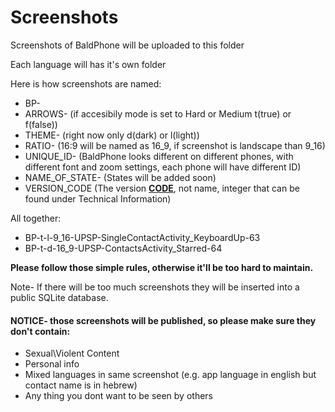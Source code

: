  # Screenshots
 Screenshots of BaldPhone will be uploaded to this folder
 
 Each language will has it's own folder
 
 Here is how screenshots are named:
  - BP-
  - ARROWS- (if accesibily mode is set to Hard or Medium t(true) or f(false))
  - THEME- (right now only d(dark) or l(light))
  - RATIO- (16:9 will be named as 16_9, if screenshot is landscape than 9_16)
  - UNIQUE_ID- (BaldPhone looks different on different phones, with different font and zoom settings, each phone will have different ID)
  - NAME_OF_STATE- (States will be added soon)
  - VERSION_CODE (The version <B><U>CODE</U></B>, not name, integer that can be found under Technical Information)
  
  All together:
  - BP-t-l-9_16-UPSP-SingleContactActivity_KeyboardUp-63
  - BP-t-d-16_9-UPSP-ContactsActivity_Starred-64
  
  <B>Please follow those simple rules, otherwise it'll be too hard to maintain.</B>
  
   
  Note- If there will be too much screenshots they will be inserted into a public SQLite database.





  #### NOTICE- those screenshots will be published, so please make sure they don't contain:
  - Sexual\Violent Content
  - Personal info
  - Mixed languages in same screenshot (e.g. app language in english but contact name is in hebrew)
  - Any thing you dont want to be seen by others
